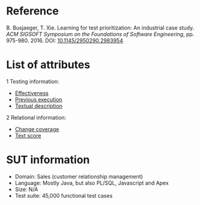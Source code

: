 # Reference

B. Busjaeger, T. Xie. Learning for test prioritization: An industrial case study. *ACM SIGSOFT Symposium on the Foundations of Software Engineering*, pp. 975-980. 2016. DOI: [10.1145/2950290.2983954](https://www.doi.org/10.1145/2950290.2983954)

# List of attributes

1 Testing information:
* [Effectiveness](../../attributes/testing/test-case/report/effectiveness.md)
* [Previous execution](../../attributes/testing/test-case/history/previous-execution.md)
* [Textual description](../../attributes/testing/test-case/property/textual-description.md)


2 Relational information:
* [Change coverage](../../attributes/relational/test-case/coverage/change-coverage.md)
* [Text score](../../attributes/relational/change/text-score.md)

# SUT information

* Domain: Sales (customer relationship management)
* Language: Mostly Java, but also PL/SQL, Javascript and Apex
* Size: N/A
* Test suite: 45,000 functional test cases
